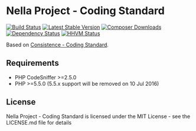 Nella Project - Coding Standard
===============================

[![Build Status](https://img.shields.io/travis/nella/coding-standard.svg?style=flat-square)](https://travis-ci.org/nella/coding-standard)
[![Latest Stable Version](https://img.shields.io/packagist/v/nella/coding-standard.svg?style=flat-square)](https://packagist.org/packages/nella/coding-standard)
[![Composer Downloads](https://img.shields.io/packagist/dt/nella/coding-standard.svg?style=flat-square)](https://packagist.org/packages/nella/coding-standard)
[![Dependency Status](https://img.shields.io/versioneye/d/user/projects/54a0657c14969a371200000a.svg?style=flat-square)](https://www.versioneye.com/user/projects/54a0657c14969a371200000a)
[![HHVM Status](https://img.shields.io/hhvm/nella/coding-standard.svg?style=flat-square)](http://hhvm.h4cc.de/package/nella/coding-standard)

Based on [Consistence - Coding Standard](https://github.com/consistence/coding-standard).

Requirements
------------
- PHP CodeSniffer >=2.5.0
- PHP >=5.5.0 (5.5.x support will be removed on 10 Jul 2016)

License
-------
Nella Project - Coding Standard is licensed under the MIT License - see the LICENSE.md file for details
